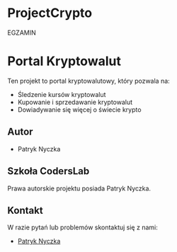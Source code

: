 # ProjectCrypto
EGZAMIN

# Portal Kryptowalut

Ten projekt to portal kryptowalutowy, który pozwala na:

* Śledzenie kursów kryptowalut
* Kupowanie i sprzedawanie kryptowalut
* Dowiadywanie się więcej o świecie krypto



## Autor

* Patryk Nyczka

## Szkoła CodersLab

Prawa autorskie projektu posiada Patryk Nyczka.

## Kontakt

W razie pytań lub problemów skontaktuj się z nami:

* [Patryk Nyczka](https://github.com/qpatryk)